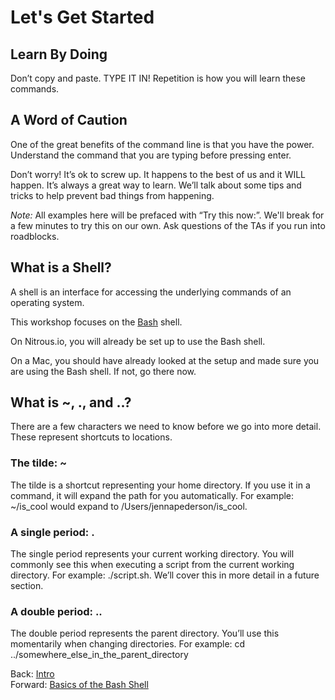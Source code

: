 # Let's Get Started

## Learn By Doing

Don’t copy and paste. TYPE IT IN! Repetition is how you will learn these commands.

## A Word of Caution

One of the great benefits of the command line is that you have the power. Understand the command that you are typing before pressing enter.

Don’t worry! It’s ok to screw up. It happens to the best of us and it WILL happen. It’s always a great way to learn. We’ll talk about some tips and tricks to help prevent bad things from happening.

_Note:_ All examples here will be prefaced with “Try this now:”. We'll break for a few minutes to try this on our own. Ask questions of the TAs if you run into roadblocks.

## What is a Shell?

A shell is an interface for accessing the underlying commands of an operating system.

This workshop focuses on the [Bash](http://www.gnu.org/software/bash/manual/html_node/index.html) shell.

On Nitrous.io, you will already be set up to use the Bash shell.

On a Mac, you should have already looked at the setup and made sure you are using the Bash shell. If not, go there now.

## What is ~, ., and ..?

There are a few characters we need to know before we go into more detail. These represent shortcuts to locations.

### The tilde: ~

The tilde is a shortcut representing your home directory. If you use it in a command, it will expand the path for you automatically. For example: ~/is_cool would expand to /Users/jennapederson/is_cool. 

### A single period: .

The single period represents your current working directory. You will commonly see this when executing a script from the current working directory. For example: ./script.sh. We’ll cover this in more detail in a future section.

### A double period: ..

The double period represents the parent directory. You’ll use this momentarily when changing directories. For example: cd ../somewhere_else_in_the_parent_directory

Back: [Intro](01_intro.md)	
Forward: [Basics of the Bash Shell](03_bash_basics.md)
